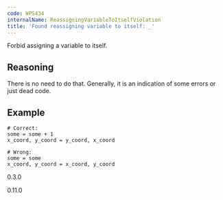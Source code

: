 ```yaml
---
code: WPS434
internalName: ReassigningVariableToItselfViolation
title: 'Found reassigning variable to itself: _'
---
```


Forbid assigning a variable to itself.

## Reasoning
There is no need to do that. Generally, it is an indication of some
errors or just dead code.

## Example

    # Correct:
    some = some + 1
    x_coord, y_coord = y_coord, x_coord
    
    # Wrong:
    some = some
    x_coord, y_coord = x_coord, y_coord

<div class="versionadded">

0.3.0

</div>

<div class="versionchanged">

0.11.0

</div>